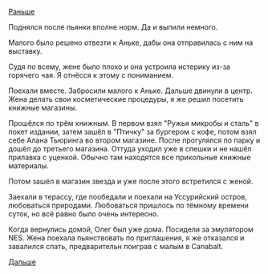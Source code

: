 [Раньше](2019.02.15.md)

Поднялся после пьянки вполне норм. Да и выпили немного.

Малого было решено отвезти к Аньке, дабы она отправилась с ним на выставку.

Судя по всему, жене было плохо и она устроила истерику из-за горячего чая. Я отнёсся к этому с пониманием.

Поехали вместе. Забросили малого к Аньке. Дальше двинули в центр. Жена делать свои косметические процедуры, я же решил посетить книжные магазины.

Прошёлся по трём книжным. В первом взял "Ружья микробы и сталь" в покет издании, затем зашёл в "Птичку" за бургером с кофе, потом взял себе Алана Тьюринга во втором магазине. После прогулялся по парку и дошёл до третьего магазина. Оттуда уходил уже в спешки и не нашёл прилавка с уценкой. Обычно там находятся все прикольные книжные материалы.

Потом зашёл в магазин звезда и уже после этого встретился с женой.

Заехали в терассу, где пообедали и поехали на Уссурийский остров, любоваться природами. Любоваться пришлось по тёмному времени суток, но всё равно было очень интересно.

Когда вернулись домой, Олег был уже дома. Посидели за эмулятором NES.
Жена поехала пьянствовать по приглашения, я же отказался и завалился спать, предварительн поиграв с малым в Canabalt.

 [Дальше](2019.02.17.md)